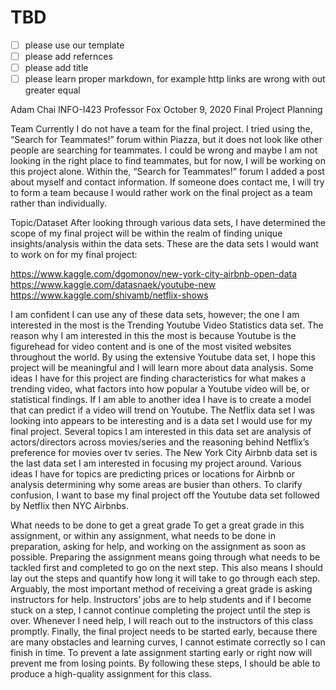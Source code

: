 # TBD

- [ ] please use our template
- [ ] please add refernces
- [ ] please add title
- [ ] please learn proper markdown, for example http links are wrong with out greater equal

Adam Chai INFO-I423 Professor Fox October 9, 2020 Final Project Planning

Team Currently I do not have a team for the final project. I tried using the, “Search for Teammates!” forum within Piazza, 
but it does not look like other people are searching for teammates. I could be wrong and maybe I am not looking in the right place to find teammates, 
but for now, I will be working on this project alone. Within the, “Search for Teammates!” forum I added a post about myself and contact information. 
If someone does contact me, I will try to form a team because I would rather work on the final project as a team rather than individually.

Topic/Dataset After looking through various data sets, I have determined the scope of my final project will be within the realm of finding unique 
insights/analysis within the data sets. These are the data sets I would want to work on for my final project:

https://www.kaggle.com/dgomonov/new-york-city-airbnb-open-data 
https://www.kaggle.com/datasnaek/youtube-new 
https://www.kaggle.com/shivamb/netflix-shows

I am confident I can use any of these data sets, however; the one I am interested in the most is the Trending Youtube Video Statistics data set. 
The reason why I am interested in this the most is because Youtube is the figurehead for video content and is one of the most visited websites 
throughout the world. By using the extensive Youtube data set, I hope this project will be meaningful and I will learn more about data analysis. 
Some ideas I have for this project are finding characteristics for what makes a trending video, what factors into how popular a Youtube video will be,
or statistical findings. If I am able to another idea I have is to create a model that can predict if a video will trend on Youtube. The Netflix data set I 
was looking into appears to be interesting and is a data set I would use for my final project. 
Several topics I am interested in this data set are analysis of actors/directors across movies/series and the reasoning behind Netflix’s preference 
for movies over tv series. The New York City Airbnb data set is the last data set I am interested in focusing my project around. Various ideas I 
have for topics are predicting prices or locations for Airbnb or analysis determining why some areas are busier than others. To clarify confusion, 
I want to base my final project off the Youtube data set followed by Netflix then NYC Airbnbs.

What needs to be done to get a great grade To get a great grade in this assignment, or within any assignment, what needs to be done in preparation, 
asking for help, and working on the assignment as soon as possible. Preparing the assignment means going through what needs to be tackled first and 
completed to go on the next step. This also means I should lay out the steps and quantify how long it will take to go through each step. Arguably, 
the most important method of receiving a great grade is asking instructors for help. Instructors’ jobs are to help students and if I become stuck on 
a step, I cannot continue completing the project until the step is over. Whenever I need help, I will reach out to the instructors of this class promptly.
Finally, the final project needs to be started early, because there are many obstacles and learning curves, I cannot estimate correctly so I can 
finish in time. To prevent a late assignment starting early or right now will prevent me from losing points. By following these steps, I should be 
able to produce a high-quality assignment for this class.
